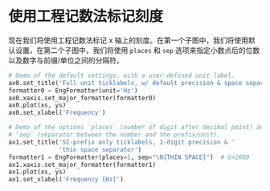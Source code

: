 # 使用工程记数法标记刻度

现在我们将使用工程记数法标记 x 轴上的刻度。在第一个子图中，我们将使用默认设置，在第二个子图中，我们将使用 `places` 和 `sep` 选项来指定小数点后的位数以及数字与前缀/单位之间的分隔符。

```python
# Demo of the default settings, with a user-defined unit label.
ax0.set_title('Full unit ticklabels, w/ default precision & space separator')
formatter0 = EngFormatter(unit='Hz')
ax0.xaxis.set_major_formatter(formatter0)
ax0.plot(xs, ys)
ax0.set_xlabel('Frequency')

# Demo of the options `places` (number of digit after decimal point) and
# `sep` (separator between the number and the prefix/unit).
ax1.set_title('SI-prefix only ticklabels, 1-digit precision & '
              'thin space separator')
formatter1 = EngFormatter(places=1, sep="\N{THIN SPACE}")  # U+2009
ax1.xaxis.set_major_formatter(formatter1)
ax1.plot(xs, ys)
ax1.set_xlabel('Frequency [Hz]')
```

